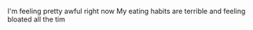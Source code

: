  I'm feeling pretty awful right now
 My eating habits are terrible and feeling bloated all the tim
 